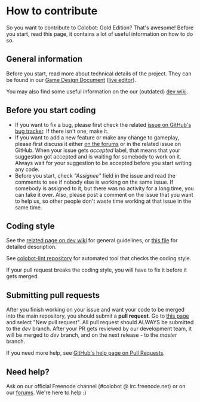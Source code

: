 # How to contribute

So you want to contribute to Colobot: Gold Edition? That's awesome! Before you start, read this page, it contains a lot of useful information on how to do so.

## General information
Before you start, read more about technical details of the project. They can be found in our [Game Design Document](http://compiled.colobot.info/jenkins/job/colobot-gold-gdd/lastSuccessfulBuild/artifact/Colobot_Gold_Edition-Game_Design_Document.pdf) ([live editor](http://krzysh.pl:3000/project/545e90d99e8bceed2284797e)).

You may also find some useful information on the our (outdated) [dev wiki](http://colobot.info/wiki/dev).

## Before you start coding
* If you want to fix a bug, please first check the related [issue on GitHub's bug tracker](https://github.com/colobot/colobot/issues). If there isn't one, make it.
* If you want to add a new feature or make any change to gameplay, please first discuss it either [on the forums](http://colobot.info/forum) or in the related issue on GitHub. When your issue gets *accepted* label, that means that your suggestion got accepted and is waiting for somebody to work on it. Always wait for your suggestion to be accepted before you start writing any code.
* Before you start, check *"Assignee"* field in the issue and read the comments to see if nobody else is working on the same issue. If somebody is assigned to it, but there was no activity for a long time, you can take it over. Also, please post a comment on the issue that you want to help us, so other people don't waste time working at that issue in the same time.

## Coding style
See the [related page on dev wiki](http://colobot.info/wiki/dev/Coding_rules) for general guidelines, or [this file](https://github.com/colobot/colobot-lint/blob/master/RULES.md) for detailed description.

See [colobot-lint repository](https://github.com/colobot/colobot-lint) for automated tool that checks the coding style.

If your pull request breaks the coding style, you will have to fix it before it gets merged.

## Submitting pull requests
After you finish working on your issue and want your code to be merged into the main repository, you should submit a **pull request**. Go to [this page](https://github.com/colobot/colobot/pulls) and select "New pull request". All pull request should ALWAYS be submitted to the *dev* branch. After your PR gets reviewed by our development team, it will be merged to *dev* branch, and on the next release - to the *master* branch.

If you need more help, see [GitHub's help page on Pull Requests](https://help.github.com/articles/using-pull-requests/).

## Need help?
Ask on our official Freenode channel (#colobot @ irc.freenode.net) or on our [forums](http://colobot.info/forum/). We're here to help :)

